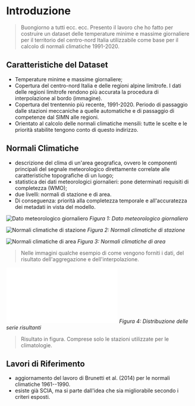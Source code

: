 # Introduzione
> Buongiorno a tutti ecc. ecc.
> Presento il lavoro che ho fatto per costruire un dataset delle temperature minime e massime giornaliere per il territorio del centro-nord Italia utilizzabile come base per il calcolo di normali climatiche 1991-2020.

## Caratteristiche del Dataset

- Temperature minime e massime giornaliere;
- Copertura del centro-nord Italia e delle regioni alpine limitrofe. I dati delle regioni limitrofe rendono più accurata la procedura di interpolazione al bordo (immagine).
- Copertura del trentennio più recente, 1991-2020. Periodo di passaggio dalle stazioni meccaniche a quelle automatiche e di passaggio di competenze dal SIMN alle regioni.
- Orientato al calcolo delle normali climatiche mensili: tutte le scelte e le priorità stabilite tengono conto di questo indirizzo.


## Normali Climatiche

- descrizione del clima di un'area geografica, ovvero le componenti principali del segnale meteorologico direttamente correlate alle caratteristiche topografiche di un luogo;
- statistica dei dati meteorologici giornalieri: pone determinati requisiti di completezza (WMO);
- due livelli: normali di stazione e di area.
- Di conseguenza: priorità alla completezza temporale e all'accuratezza dei metadati in vista del modello.

![Dato meteorologico giornaliero](ASSETS/introduzione/reggio_series_sample)
*Figura 1: Dato meteorologico giornaliero*

![Normali climatiche di stazione](ASSETS/introduzione/clino_jan)
*Figura 2: Normali climatiche di stazione*

![Normali climatiche di area](ASSETS/introduzione/bgkrig)
*Figura 3: Normali climatiche di area*
> Nelle immagini qualche esempio di come vengono forniti i dati, del risultato dell'aggregazione e dell'interpolazione.



![Distribuzione delle serie risultanti](ASSETS/introduzione/merged_map.pdf)
*Figura 4: Distribuzione delle serie risultanti*
> Risultato in figura. Comprese solo le stazioni utilizzate per le climatologie.

## Lavori di Riferimento

- aggiornamento del lavoro di Brunetti et al. (2014) per le normali climatiche 1961--1990.
- esiste già SCIA, ma si parte dall'idea che sia migliorabile secondo i criteri esposti.
